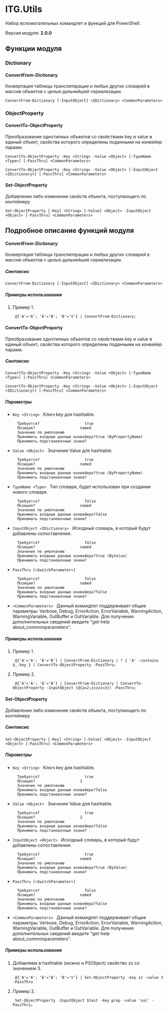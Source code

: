 ﻿ITG.Utils
=========

Набор вспомогательных командлет и функций для PowerShell.

Версия модуля: **2.0.0**

Функции модуля
--------------
			
### Dictionary
			
#### ConvertFrom-Dictionary

Конвертация таблицы транслитерации и любых других словарей в массив объектов
с целью дальнейшей сериализации.
	
	ConvertFrom-Dictionary [-InputObject] <IDictionary> <CommonParameters>
			
### ObjectProperty
			
#### ConvertTo-ObjectProperty

Преобразование однотипных объектов со свойствами key и value в единый объект,
свойства которого определены поданными на конвейер парами.
	
	ConvertTo-ObjectProperty -Key <String> -Value <Object> [-TypeName <Type>] [-PassThru] <CommonParameters>
	
	ConvertTo-ObjectProperty -Key <String> -Value <Object> [-InputObject <IDictionary>] [-PassThru] <CommonParameters>
			
#### Set-ObjectProperty

Добавление либо изменение свойств объекта, поступающего по контейнеру
	
	Set-ObjectProperty [-Key] <String> [-Value] <Object> -InputObject <Object> [-PassThru] <CommonParameters>

Подробное описание функций модуля
---------------------------------
			
#### ConvertFrom-Dictionary

Конвертация таблицы транслитерации и любых других словарей в массив объектов
с целью дальнейшей сериализации.

##### Синтаксис
	
	ConvertFrom-Dictionary [-InputObject] <IDictionary> <CommonParameters>

##### Примеры использования	

1. Пример 1.

		@{'А'='A'; 'Б'='B'; 'В'='V'} | ConvertFrom-Dictionary;
			
#### ConvertTo-ObjectProperty

Преобразование однотипных объектов со свойствами key и value в единый объект,
свойства которого определены поданными на конвейер парами.

##### Синтаксис
	
	ConvertTo-ObjectProperty -Key <String> -Value <Object> [-TypeName <Type>] [-PassThru] <CommonParameters>
	
	ConvertTo-ObjectProperty -Key <String> -Value <Object> [-InputObject <IDictionary>] [-PassThru] <CommonParameters>

##### Параметры	

- `Key <String>`
        Ключ key для hashtable.
        
        Требуется?                    true
        Позиция?                    named
        Значение по умолчанию                
        Принимать входные данные конвейера?true (ByPropertyName)
        Принимать подстановочные знаки?
        
- `Value <Object>`
        Значение Value для hashtable.
        
        Требуется?                    true
        Позиция?                    named
        Значение по умолчанию                
        Принимать входные данные конвейера?true (ByPropertyName)
        Принимать подстановочные знаки?
        
- `TypeName <Type>`
        Тип словаря, будет использован при создании нового словаря.
        
        Требуется?                    false
        Позиция?                    named
        Значение по умолчанию                
        Принимать входные данные конвейера?false
        Принимать подстановочные знаки?
        
- `InputObject <IDictionary>`
        Исходный словарь, в который будут добавлены сопоставления.
        
        Требуется?                    false
        Позиция?                    named
        Значение по умолчанию                
        Принимать входные данные конвейера?true (ByValue)
        Принимать подстановочные знаки?
        
- `PassThru [<SwitchParameter>]`
        
        Требуется?                    false
        Позиция?                    named
        Значение по умолчанию                
        Принимать входные данные конвейера?false
        Принимать подстановочные знаки?
        
- `<CommonParameters>`
        Данный командлет поддерживает общие параметры: Verbose, Debug,
        ErrorAction, ErrorVariable, WarningAction, WarningVariable,
        OutBuffer и OutVariable. Для получения дополнительных сведений введите
        "get-help about_commonparameters".





##### Примеры использования	

1. Пример 1.

		@{'А'='A'; 'Б'='B'} | ConvertFrom-Dictionary | ? { 'А' -contains $_.key } | ConvertTo-ObjectProperty -PassThru;

2. Пример 2.

		@{'А'='A'; 'Б'='B'} | ConvertFrom-Dictionary | ConvertTo-ObjectProperty -InputObject (@{a=2;zzzzz=3}) -PassThru;
			
#### Set-ObjectProperty

Добавление либо изменение свойств объекта, поступающего по контейнеру

##### Синтаксис
	
	Set-ObjectProperty [-Key] <String> [-Value] <Object> -InputObject <Object> [-PassThru] <CommonParameters>

##### Параметры	

- `Key <String>`
        Ключ key для hashtable.
        
        Требуется?                    true
        Позиция?                    1
        Значение по умолчанию                
        Принимать входные данные конвейера?false
        Принимать подстановочные знаки?
        
- `Value <Object>`
        Значение Value для hashtable.
        
        Требуется?                    true
        Позиция?                    2
        Значение по умолчанию                
        Принимать входные данные конвейера?false
        Принимать подстановочные знаки?
        
- `InputObject <Object>`
        Исходный словарь, в который будут добавлены сопоставления.
        
        Требуется?                    true
        Позиция?                    named
        Значение по умолчанию                
        Принимать входные данные конвейера?true (ByValue)
        Принимать подстановочные знаки?
        
- `PassThru [<SwitchParameter>]`
        
        Требуется?                    false
        Позиция?                    named
        Значение по умолчанию                
        Принимать входные данные конвейера?false
        Принимать подстановочные знаки?
        
- `<CommonParameters>`
        Данный командлет поддерживает общие параметры: Verbose, Debug,
        ErrorAction, ErrorVariable, WarningAction, WarningVariable,
        OutBuffer и OutVariable. Для получения дополнительных сведений введите
        "get-help about_commonparameters".





##### Примеры использования	

1. Добавляем в hashtable (можно и PSObject) свойство zz со значением 3.

		@{'А'='A'; 'Б'='B'; 'В'='V'} | Set-ObjectProperty -key zz -value 3 -PassThru

2. Пример 2.

		Set-ObjectProperty -InputObject $test -key prop -value 'val' -PassThru;
